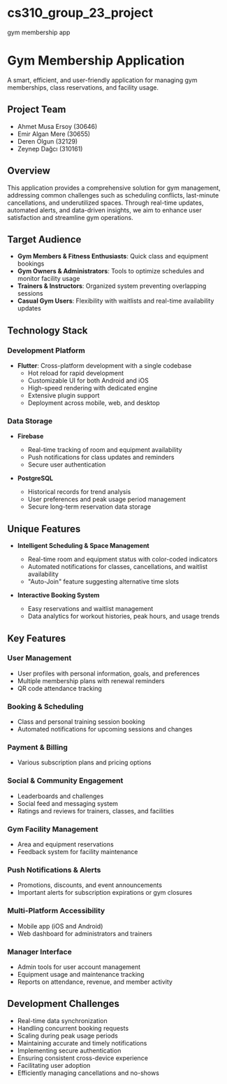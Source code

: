 # cs310_group_23_project
gym membership app


# Gym Membership Application

A smart, efficient, and user-friendly application for managing gym memberships, class reservations, and facility usage.

## Project Team

- Ahmet Musa Ersoy (30646)
- Emir Algan Mere (30655)
- Deren Olgun (32129)
- Zeynep Dağcı (310161)

## Overview

This application provides a comprehensive solution for gym management, addressing common challenges such as scheduling conflicts, last-minute cancellations, and underutilized spaces. Through real-time updates, automated alerts, and data-driven insights, we aim to enhance user satisfaction and streamline gym operations.

## Target Audience

- **Gym Members & Fitness Enthusiasts**: Quick class and equipment bookings
- **Gym Owners & Administrators**: Tools to optimize schedules and monitor facility usage
- **Trainers & Instructors**: Organized system preventing overlapping sessions
- **Casual Gym Users**: Flexibility with waitlists and real-time availability updates

## Technology Stack

### Development Platform
- **Flutter**: Cross-platform development with a single codebase
  - Hot reload for rapid development
  - Customizable UI for both Android and iOS
  - High-speed rendering with dedicated engine
  - Extensive plugin support
  - Deployment across mobile, web, and desktop

### Data Storage
- **Firebase**
  - Real-time tracking of room and equipment availability
  - Push notifications for class updates and reminders
  - Secure user authentication

- **PostgreSQL**
  - Historical records for trend analysis
  - User preferences and peak usage period management
  - Secure long-term reservation data storage

## Unique Features

- **Intelligent Scheduling & Space Management**
  - Real-time room and equipment status with color-coded indicators
  - Automated notifications for classes, cancellations, and waitlist availability
  - "Auto-Join" feature suggesting alternative time slots

- **Interactive Booking System**
  - Easy reservations and waitlist management
  - Data analytics for workout histories, peak hours, and usage trends

## Key Features

### User Management
- User profiles with personal information, goals, and preferences
- Multiple membership plans with renewal reminders
- QR code attendance tracking

### Booking & Scheduling
- Class and personal training session booking
- Automated notifications for upcoming sessions and changes

### Payment & Billing
- Various subscription plans and pricing options

### Social & Community Engagement
- Leaderboards and challenges
- Social feed and messaging system
- Ratings and reviews for trainers, classes, and facilities

### Gym Facility Management
- Area and equipment reservations
- Feedback system for facility maintenance

### Push Notifications & Alerts
- Promotions, discounts, and event announcements
- Important alerts for subscription expirations or gym closures

### Multi-Platform Accessibility
- Mobile app (iOS and Android)
- Web dashboard for administrators and trainers

### Manager Interface
- Admin tools for user account management
- Equipment usage and maintenance tracking
- Reports on attendance, revenue, and member activity

## Development Challenges

- Real-time data synchronization
- Handling concurrent booking requests
- Scaling during peak usage periods
- Maintaining accurate and timely notifications
- Implementing secure authentication
- Ensuring consistent cross-device experience
- Facilitating user adoption
- Efficiently managing cancellations and no-shows

